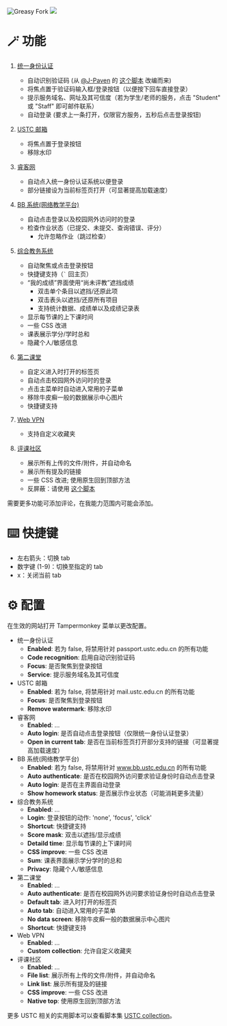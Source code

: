 ![Greasy Fork](https://img.shields.io/greasyfork/dt/453530) [![](https://img.shields.io/badge/Crazy%20Thur.-V%20me%2050-red?logo=kfc)](https://greasyfork.org/rails/active_storage/blobs/redirect/eyJfcmFpbHMiOnsibWVzc2FnZSI6IkJBaHBBaWZvIiwiZXhwIjpudWxsLCJwdXIiOiJibG9iX2lkIn19--10e04ed7ed56ae18d22cec6d675b34fd579cecab/wechat.jpeg?locale=zh-CN)

# 🪄 功能

1. [统一身份认证](https://passport.ustc.edu.cn/)
    - 自动识别验证码 (从 [@J-Paven](https://greasyfork.org/users/810521) 的 [这个脚本](https://greasyfork.org/scripts/431681) 改编而来)
    - 将焦点置于验证码输入框/登录按钮（以便按下回车直接登录）
    - 提示服务域名、网址及其可信度（若为学生/老师的服务，点击 "Student" 或 "Staff" 即可邮件联系）
    - 自动登录 (要求上一条打开，仅限官方服务，五秒后点击登录按钮)

2. [USTC 邮箱](https://mail.ustc.edu.cn/)
    - 将焦点置于登录按钮
    - 移除水印

3. [睿客网](https://rec.ustc.edu.cn/)
    - 自动点入统一身份认证系统以便登录
    - 部分链接设为当前标签页打开（可显著提高加载速度）

4. [BB 系统(网络教学平台)](https://www.bb.ustc.edu.cn/)
    - 自动点击登录以及校园网外访问时的登录
    - 检查作业状态（已提交、未提交、查询错误、评分）
        - 允许忽略作业（跳过检查）

5. [综合教务系统](https://jw.ustc.edu.cn)
    - 自动聚焦或点击登录按钮
    - 快捷键支持（``` ` ``` 回主页）
    - “我的成绩”界面使用“尚未评教”遮挡成绩
        - 双击单个条目以遮挡/还原此项
        - 双击表头以遮挡/还原所有项目
        - 支持统计数据、成绩单以及成绩记录表
    - 显示每节课的上下课时间
    - 一些 CSS 改进
    - 课表展示学分/学时总和
    - 隐藏个人/敏感信息

6. [第二课堂](https://young.ustc.edu.cn/login/)
    - 自定义进入时打开的标签页
    - 自动点击校园网外访问时的登录
    - 点击主菜单时自动进入常用的子菜单
    - 移除牛皮癣一般的数据展示中心图片
    - 快捷键支持

7. [Web VPN](https://wvpn.ustc.edu.cn/)
    - 支持自定义收藏夹

8. [评课社区](https://icourse.club/)
    - 展示所有上传的文件/附件，并自动命名
    - 展示所有提及的链接
    - 一些 CSS 改进; 使用原生回到顶部方法
    - 反屏蔽：请使用 [这个脚本](https://greasyfork.org/scripts/494053)

需要更多功能可添加评论，在我能力范围内可能会添加。

# ⌨️ 快捷键

- 左右箭头：切换 tab
- 数字键 (1-9)：切换至指定的 tab
- x：关闭当前 tab

# ⚙️ 配置

在生效的网站打开 Tampermonkey 菜单以更改配置。

- 统一身份认证
    - **Enabled**: 若为 false, 将禁用针对 passport.ustc.edu.cn 的所有功能
    - **Code recognition**: 启用自动识别验证码
    - **Focus**: 是否聚焦到登录按钮
    - **Service**: 提示服务域名及其可信度
- USTC 邮箱
    - **Enabled**: 若为 false, 将禁用针对 mail.ustc.edu.cn 的所有功能
    - **Focus**: 是否聚焦到登录按钮
    - **Remove watermark**: 移除水印
- 睿客网
    - **Enabled**: ...
    - **Auto login**: 是否自动点击登录按钮（仅限统一身份认证登录）
    - **Open in current tab**: 是否在当前标签页打开部分支持的链接（可显著提高加载速度）
- BB 系统(网络教学平台)
    - **Enabled**: 若为 false, 将禁用针对 www.bb.ustc.edu.cn 的所有功能
    - **Auto authenticate**: 是否在校园网外访问要求验证身份时自动点击登录
    - **Auto login**: 是否在主界面自动登录
    - **Show homework status**: 是否展示作业状态（可能消耗更多流量）
- 综合教务系统
    - **Enabled**: ...
    - **Login**: 登录按钮的动作: 'none', 'focus', 'click'
    - **Shortcut**: 快捷键支持
    - **Score mask**: 双击以遮挡/显示成绩
    - **Detaild time**: 显示每节课的上下课时间
    - **CSS improve**: 一些 CSS 改进
    - **Sum**: 课表界面展示学分学时的总和
    - **Privacy**: 隐藏个人/敏感信息
- 第二课堂
    - **Enabled**: ...
    - **Auto authenticate**: 是否在校园网外访问要求验证身份时自动点击登录
    - **Default tab**: 进入时打开的标签页
    - **Auto tab**: 自动进入常用的子菜单
    - **No data screen**: 移除牛皮癣一般的数据展示中心图片
    - **Shortcut**: 快捷键支持
- Web VPN
    - **Enabled**: ...
    - **Custom collection**: 允许自定义收藏夹
- 评课社区
    - **Enabled**: ...
    - **File list**: 展示所有上传的文件/附件，并自动命名
    - **Link list**: 展示所有提及的链接
    - **CSS improve**: 一些 CSS 改进
    - **Native top**: 使用原生回到顶部方法

更多 USTC 相关的实用脚本可以查看脚本集 [USTC collection](https://greasyfork.org/zh-CN/scripts?set=586574)。
